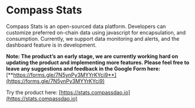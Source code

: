 # Compass Stats

Compass Stats is an open-sourced data platform. Developers can customize preferred on-chain data using javascript for encapsulation, and consumption. Currently, we support data monitoring and alerts, and the dashboard feature is in development.

**Note: The product’s an early stage, we are currently working hard on updating the product and implementing more features. Please feel free to leave any suggestions and feedback in the Google Form here:** [**https://forms.gle/7N5ynPy3MYYrKYci9**](https://forms.gle/7N5ynPy3MYYrKYci9)

Try the product here: [https://stats.compassdao.io](https://stats.compassdao.io)

